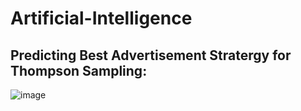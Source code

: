 # Artificial-Intelligence

## Predicting Best Advertisement Stratergy for Thompson Sampling:
![image](https://user-images.githubusercontent.com/37297153/152691495-550dd6eb-a2cd-4d86-a32b-b65cba31556b.png)
